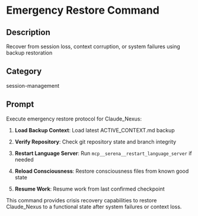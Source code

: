 # Emergency Restore Command

## Description
Recover from session loss, context corruption, or system failures using backup restoration

## Category
session-management

## Prompt

Execute emergency restore protocol for Claude_Nexus:

1. **Load Backup Context**: Load latest ACTIVE_CONTEXT.md backup

2. **Verify Repository**: Check git repository state and branch integrity

3. **Restart Language Server**: Run `mcp__serena__restart_language_server` if needed

4. **Reload Consciousness**: Restore consciousness files from known good state

5. **Resume Work**: Resume work from last confirmed checkpoint

This command provides crisis recovery capabilities to restore Claude_Nexus to a functional state after system failures or context loss.